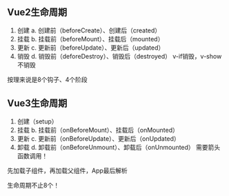 ## Vue2生命周期

1. 创建
   a. 创建前（beforeCreate）、创建后（created）
2. 挂载
   b. 挂载前（beforeMount）、挂载后（mounted）
3. 更新
   c. 更新前（beforeUpdate）、更新后（updated）
4. 销毁
   d. 销毁前（deforeDestroy）、销毁后（destroyed）
   v-if销毁，v-show不销毁

按理来说是8个钩子、4个阶段

## Vue3生命周期

1. 创建（setup）
2. 挂载
   b. 挂载前（onBeforeMount）、挂载后（onMounted）
3. 更新
   c. 更新前（onBeforeUpdate）、更新后（onUpdated）
4. 卸载
   d. 卸载前（onBeforeUnmount）、卸载后（onUnmounted）
   需要箭头函数调用！

先加载子组件，再加载父组件，App最后解析

生命周期不止8个！
